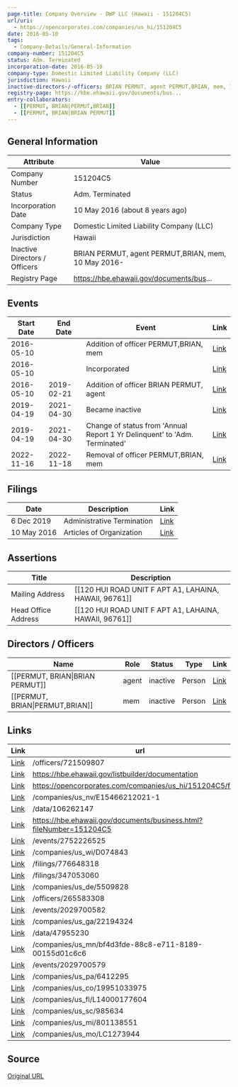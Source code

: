 ```yaml
---
page-title: Company Overview - DWP LLC (Hawaii - 151204C5)
url/uri:
  - https://opencorporates.com/companies/us_hi/151204C5
date: 2016-05-10
tags:
  - Company-Details/General-Information
company-number: 151204C5
status: Adm. Terminated
incorporation-date: 2016-05-10
company-type: Domestic Limited Liability Company (LLC)
jurisdiction: Hawaii
inactive-directors-/-officers: BRIAN PERMUT, agent PERMUT,BRIAN, mem, 10 May 2016-
registry-page: https://hbe.ehawaii.gov/documents/bus...
entry-collaborators:
  - [[PERMUT, BRIAN|PERMUT,BRIAN]]
  - [[PERMUT, BRIAN|BRIAN PERMUT]]
---
```


## General Information
| Attribute          | Value                                       |
|--------------------|---------------------------------------------|
| Company Number     | 151204C5                                    |
| Status             | Adm. Terminated                             |
| Incorporation Date | 10 May 2016 (about 8 years ago)             |
| Company Type       | Domestic Limited Liability Company (LLC)    |
| Jurisdiction       | Hawaii                                      |
| Inactive Directors / Officers | BRIAN PERMUT, agent PERMUT,BRIAN, mem, 10 May 2016- |
| Registry Page      | https://hbe.ehawaii.gov/documents/bus...    |

## Events

| Start Date | End Date   | Event                                                   | Link |
|------------|------------|-------------------------------------------------------|------|
| 2016-05-10 |            | Addition of officer PERMUT,BRIAN, mem                   | [Link](https://opencorporates.com/events/1491602540) |
| 2016-05-10 |            | Incorporated                                            | [Link](https://opencorporates.com/events/922694123) |
| 2016-05-10 | 2019-02-21 | Addition of officer BRIAN PERMUT, agent                 | [Link](https://opencorporates.com/events/1491602186) |
| 2019-04-19 | 2021-04-30 | Became inactive                                         | [Link](https://opencorporates.com/events/2029700579) |
| 2019-04-19 | 2021-04-30 | Change of status from 'Annual Report 1 Yr Delinquent' to 'Adm. Terminated' | [Link](https://opencorporates.com/events/2029700582) |
| 2022-11-16 | 2022-11-18 | Removal of officer PERMUT,BRIAN, mem                    | [Link](https://opencorporates.com/events/2752226525) |

## Filings
| Date        | Description                    | Link |
|-------------|--------------------------------|-------|
| 6 Dec 2019  | Administrative Termination     | [Link](https://opencorporates.com/filings/776648318) |
| 10 May 2016 | Articles of Organization       | [Link](https://opencorporates.com/filings/347053060) |

## Assertions
| Title               | Description                                             |
|---------------------|---------------------------------------------------------|
| Mailing Address     | [[120 HUI ROAD UNIT F APT A1, LAHAINA, HAWAII, 96761]]  |
| Head Office Address | [[120 HUI ROAD UNIT F APT A1, LAHAINA, HAWAII, 96761]]  |

## Directors / Officers
| Name                 | Role            | Status     | Type        | Link |
|----------------------|-----------------|------------|-------------|------|
| [[PERMUT, BRIAN\|BRIAN PERMUT]] | agent           | inactive   | Person      | [Link](https://opencorporates.com/officers/265583308) |
| [[PERMUT, BRIAN\|PERMUT,BRIAN]] | mem             | inactive   | Person      | [Link](https://opencorporates.com/officers/721509807) |

## Links
| Link   | url                            
|--------|--------------------------------|
| [Link](/officers/721509807) |/officers/721509807           |
| [Link](https://hbe.ehawaii.gov/listbuilder/documentation) |https://hbe.ehawaii.gov/listbuilder/documentation|
| [Link](https://opencorporates.com/companies/us_hi/151204C5/filings) |https://opencorporates.com/companies/us_hi/151204C5/filings|
| [Link](/companies/us_nv/E15466212021-1) |/companies/us_nv/E15466212021-1|
| [Link](/data/106262147) |/data/106262147               |
| [Link](https://hbe.ehawaii.gov/documents/business.html?fileNumber=151204C5) |https://hbe.ehawaii.gov/documents/business.html?fileNumber=151204C5|
| [Link](/events/2752226525) |/events/2752226525            |
| [Link](/companies/us_wi/D074843) |/companies/us_wi/D074843      |
| [Link](/filings/776648318) |/filings/776648318            |
| [Link](/filings/347053060) |/filings/347053060            |
| [Link](/companies/us_de/5509828) |/companies/us_de/5509828      |
| [Link](/officers/265583308) |/officers/265583308           |
| [Link](/events/2029700582) |/events/2029700582            |
| [Link](/companies/us_ga/22194324) |/companies/us_ga/22194324     |
| [Link](/data/47955230) |/data/47955230                |
| [Link](/companies/us_mn/bf4d3fde-88c8-e711-8189-00155d01c6c6) |/companies/us_mn/bf4d3fde-88c8-e711-8189-00155d01c6c6|
| [Link](/events/2029700579) |/events/2029700579            |
| [Link](/companies/us_pa/6412295) |/companies/us_pa/6412295      |
| [Link](/companies/us_co/19951033975) |/companies/us_co/19951033975  |
| [Link](/companies/us_fl/L14000177604) |/companies/us_fl/L14000177604 |
| [Link](/companies/us_sc/985634) |/companies/us_sc/985634       |
| [Link](/companies/us_mi/801138551) |/companies/us_mi/801138551    |
| [Link](/companies/us_mo/LC1273944) |/companies/us_mo/LC1273944    |

## Source
[Original URL](https://opencorporates.com/companies/us_hi/151204C5)
